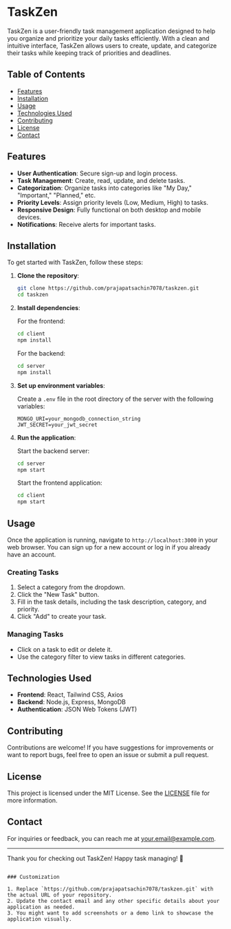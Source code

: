 # TaskZen

TaskZen is a user-friendly task management application designed to help you organize and prioritize your daily tasks efficiently. With a clean and intuitive interface, TaskZen allows users to create, update, and categorize their tasks while keeping track of priorities and deadlines.

## Table of Contents

- [Features](#features)
- [Installation](#installation)
- [Usage](#usage)
- [Technologies Used](#technologies-used)
- [Contributing](#contributing)
- [License](#license)
- [Contact](#contact)

## Features

- **User Authentication**: Secure sign-up and login process.
- **Task Management**: Create, read, update, and delete tasks.
- **Categorization**: Organize tasks into categories like "My Day," "Important," "Planned," etc.
- **Priority Levels**: Assign priority levels (Low, Medium, High) to tasks.
- **Responsive Design**: Fully functional on both desktop and mobile devices.
- **Notifications**: Receive alerts for important tasks.

## Installation

To get started with TaskZen, follow these steps:

1. **Clone the repository**:

   ```bash
   git clone https://github.com/prajapatsachin7078/taskzen.git
   cd taskzen
   ```

2. **Install dependencies**:

   For the frontend:

   ```bash
   cd client
   npm install
   ```

   For the backend:

   ```bash
   cd server
   npm install
   ```

3. **Set up environment variables**:

   Create a `.env` file in the root directory of the server with the following variables:

   ```plaintext
   MONGO_URI=your_mongodb_connection_string
   JWT_SECRET=your_jwt_secret
   ```

4. **Run the application**:

   Start the backend server:

   ```bash
   cd server
   npm start
   ```

   Start the frontend application:

   ```bash
   cd client
   npm start
   ```

## Usage

Once the application is running, navigate to `http://localhost:3000` in your web browser. You can sign up for a new account or log in if you already have an account.

### Creating Tasks

1. Select a category from the dropdown.
2. Click the "New Task" button.
3. Fill in the task details, including the task description, category, and priority.
4. Click "Add" to create your task.

### Managing Tasks

- Click on a task to edit or delete it.
- Use the category filter to view tasks in different categories.

## Technologies Used

- **Frontend**: React, Tailwind CSS, Axios
- **Backend**: Node.js, Express, MongoDB
- **Authentication**: JSON Web Tokens (JWT)

## Contributing

Contributions are welcome! If you have suggestions for improvements or want to report bugs, feel free to open an issue or submit a pull request.

## License

This project is licensed under the MIT License. See the [LICENSE](LICENSE) file for more information.

## Contact

For inquiries or feedback, you can reach me at [your.email@example.com](mailto:prajapatsachin7078@gmail.com).

---

Thank you for checking out TaskZen! Happy task managing! 🎉
```

### Customization

1. Replace `https://github.com/prajapatsachin7078/taskzen.git` with the actual URL of your repository.
2. Update the contact email and any other specific details about your application as needed.
3. You might want to add screenshots or a demo link to showcase the application visually.